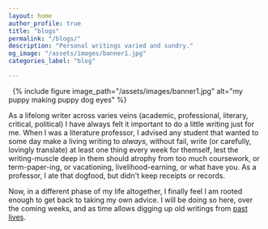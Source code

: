 ```yaml
---
layout: home
author_profile: true
title: "blogs"
permalink: "/blogs/"
description: "Personal writings varied and sundry."
og_image: "/assets/images/banner1.jpg"
categories_label: "blog"

---
```


&nbsp;
{% include figure image_path="/assets/images/banner1.jpg" alt="my puppy making puppy dog eyes" %}

As a lifelong writer across varies veins (academic, professional, literary, critical, political) I have always felt it important to do a little writing just for me.  When I was a literature professor, I advised any student that wanted to some day make a living writing to *always*, without fail, write (or carefully, lovingly translate) at least one thing every week for themself, lest the writing-muscle deep in them should atrophy from too much coursework, or term-paper-ing, or vacationing, livelihood-earning, or what have you.  As a professor, I ate that dogfood, but didn't keep receipts or records.

Now, in a different phase of my life altogether, I finally feel I am rooted enough to get back to taking my own advice.  I will be doing so here, over the coming weeks, and as time allows digging up old writings from [past](http://caballerojuan.tumblr.com) [lives](http://tortaface.com).
